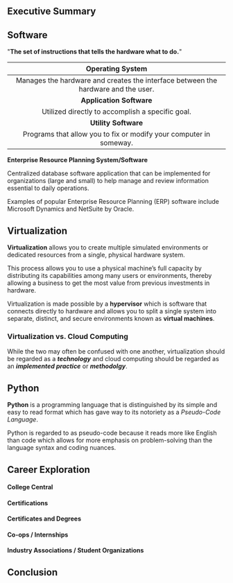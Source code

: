## Executive Summary
## Software

"**The set of instructions that tells the hardware what to do.**"

|Operating System|
|:--------------:|
|Manages the hardware and creates the interface between the hardware and the user.|
|**Application Software**|
|Utilized directly to accomplish a specific goal.|
|**Utility Software**|
|Programs that allow you to fix or modify your computer in someway.|

**Enterprise Resource Planning System/Software**

Centralized database software application that can be implemented for organizations (large and small) to help manage and review information essential to daily operations.

Examples of popular Enterprise Resource Planning (ERP) software include Microsoft Dynamics and NetSuite by Oracle.

## Virtualization

**Virtualization** allows you to create multiple simulated environments or dedicated resources from a single, physical hardware system.

This process allows you to use a physical machine’s full capacity by distributing its capabilities among many users or environments, thereby allowing a business to get the most value from previous investments in hardware.

Virtualization is made possible by a **hypervisor**  which is software that connects directly to  hardware and allows you to split a single system into separate, distinct, and secure environments known as **virtual machines**. 

### Virtualization vs. Cloud Computing

While the two may often be confused with one another, virtualization should be regarded as a **_technology_** and cloud computing should be regarded as an **_implemented practice_** or **_methodolgy_**. 

## Python

**Python** is a programming language that is distinguished by its simple and easy to read format which has gave way to its notoriety as a *Pseudo-Code Language*.

Python is regarded to as pseudo-code because it reads more like English than code which allows for more emphasis on problem-solving than the language syntax and coding nuances.

## Career Exploration
#### College Central
#### Certifications
#### Certificates and Degrees
#### Co-ops / Internships
#### Industry Associations / Student Organizations
## Conclusion
